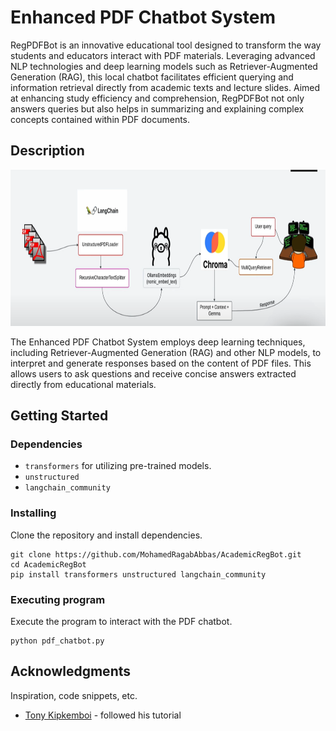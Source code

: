 
# Enhanced PDF Chatbot System

RegPDFBot is an innovative educational tool designed to transform the way students and educators interact with PDF materials. Leveraging advanced NLP technologies and deep learning models such as Retriever-Augmented Generation (RAG), this local chatbot facilitates efficient querying and information retrieval directly from academic texts and lecture slides. Aimed at enhancing study efficiency and comprehension, RegPDFBot not only answers queries but also helps in summarizing and explaining complex concepts contained within PDF documents.

## Description

<img src="pdf files/image.png" alt="model architecture" title="Optional title" width="2000" height="250">


The Enhanced PDF Chatbot System employs deep learning techniques, including Retriever-Augmented Generation (RAG) and other NLP models, to interpret and generate responses based on the content of PDF files. This allows users to ask questions and receive concise answers extracted directly from educational materials.

## Getting Started

### Dependencies

- `transformers` for utilizing pre-trained models.
- `unstructured`
- `langchain_community`

### Installing

Clone the repository and install dependencies.

```
git clone https://github.com/MohamedRagabAbbas/AcademicRegBot.git
cd AcademicRegBot
pip install transformers unstructured langchain_community
```

### Executing program

Execute the program to interact with the PDF chatbot.

```
python pdf_chatbot.py
```

## Acknowledgments

Inspiration, code snippets, etc.
* [Tony Kipkemboi](https://example.com) - followed his tutorial

